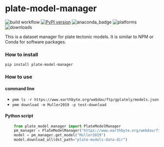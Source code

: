 # plate-model-manager

![build workflow](https://github.com/michaelchin/plate-model-manager/actions/workflows/build.yml/badge.svg)
[![PyPI version](https://badge.fury.io/py/plate-model-manager.svg)](https://badge.fury.io/py/plate-model-manager)
![anaconda_badge](https://anaconda.org/conda-forge/plate-model-manager/badges/version.svg)
![platforms](https://anaconda.org/conda-forge/plate-model-manager/badges/platforms.svg)
![downloads](https://anaconda.org/conda-forge/plate-model-manager/badges/downloads.svg)

This is a dataset manager for plate tectonic models. It is similar to NPM or Conda for software packages.

### How to install

`pip install plate-model-manager`

### How to use

#### command line

- `pmm ls -r https://www.earthbyte.org/webdav/ftp/gplately/models.json`
- `pmm download -m Muller2019 -p test-download`

#### Python script

```python
    from plate_model_manager import PlateModelManager
    pm_manager = PlateModelManager("https://www.earthbyte.org/webdav/ftp/gplately/models.json")
    model = pm_manager.get_model("Muller2019")
    model.download_all(dst_path="plate-models-data-dir")
```
